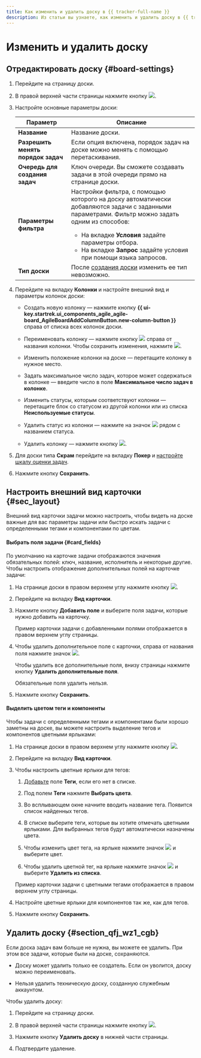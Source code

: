 ```yaml
---
title: Как изменить и удалить доску в {{ tracker-full-name }}
description: Из статьи вы узнаете, как изменить и удалить доску в {{ tracker-name }}.
---
```


# Изменить и удалить доску

## Отредактировать доску {#board-settings}

1. Перейдите на страницу доски.

1. В правой верхней части страницы нажмите кнопку ![](../../_assets/tracker/edit-agile.png).

1. Настройте основные параметры доски:

    Параметр | Описание
    -------- | --------
    **Название** | Название доски.
    **Разрешить менять порядок задач** | Если опция включена, порядок задач на доске можно менять с помощью перетаскивания.
    **Очередь для создания задач** | Ключ очереди. Вы сможете создавать задачи в этой очереди прямо на странице доски.
    **Параметры фильтра** | Настройки фильтра, с помощью которого на доску автоматически добавляются задачи с заданными параметрами. Фильтр можно задать одним из способов:<br/><ul><li>На вкладке **Условия** задайте параметры отбора.</li><li>На вкладке **Запрос** задайте условия при помощи языка запросов.</li></ul>
    **Тип доски** | После [создания доски](create-agile-board.md) изменить ее тип невозможно.

1. Перейдите на вкладку **Колонки** и настройте внешний вид и параметры колонок доски:

    - Создать новую колонку — нажмите кнопку **{{ ui-key.startrek.ui_components_agile_agile-board_AgileBoardAddColumnButton.new-column-button }}** справа от списка всех колонок доски.

    - Переименовать колонку — нажмите кнопку ![](../../_assets/tracker/button-edit.png) справа от названия колонки. Чтобы сохранить изменения, нажмите ![](../../_assets/tracker/approve-checkmark.png).

    - Изменить положение колонки на доске — перетащите колонку в нужное место.

    - Задать максимальное число задач, которое может содержаться в колонке — введите число в поле **Максимальное число задач в колонке**.

    - Изменить статусы, которым соответствуют колонки — перетащите блок со статусом из другой колонки или из списка **Неиспользуемые статусы**.

    - Удалить статус из колонки — нажмите на значок ![](../../_assets/tracker/delete-agile-status.png) рядом с названием статуса.

    - Удалить колонку — нажмите кнопку ![](../../_assets/tracker/delete-agile-column.png).

1. Для доски типа **Скрам** перейдите на вкладку **Покер** и [настройте шкалу оценки задач](planning-poker.md#section_scale).

1. Нажмите кнопку **Сохранить**.

## Настроить внешний вид карточки {#sec_layout}

Внешний вид карточки задачи можно настроить, чтобы видеть на доске важные для вас параметры задачи или быстро искать задачи с определенными тегами и компонентами по цветам.

#### Выбрать поля задачи {#card_fields}

По умолчанию на карточке задачи отображаются значения обязательных полей: ключ, название, исполнитель и некоторые другие. Чтобы настроить отображение дополнительных полей на карточке задачи:

1. На странице доски в правом верхнем углу нажмите кнопку ![](../../_assets/tracker/edit-agile.png).

1. Перейдите на вкладку **Вид карточки**.

1. Нажмите кнопку **Добавить поле** и выберите поля задачи, которые нужно добавить на карточку.

    Пример карточки задачи с добавленными полями отображается в правом верхнем углу страницы.

1. Чтобы удалить дополнительное поле с карточки, справа от названия поля нажмите значок ![](../../_assets/tracker/delete-agile-column.png).

    Чтобы удалить все дополнительные поля, внизу страницы нажмите кнопку **Удалить дополнительные поля**.

    Обязательные поля удалить нельзя.

1. Нажмите кнопку **Сохранить**.

#### Выделить цветом теги и компоненты

Чтобы задачи с определенными тегами и компонентами были хорошо заметны на доске, вы можете настроить выделение тегов и компонентов цветными ярлыками:

1. На странице доски в правом верхнем углу нажмите кнопку ![](../../_assets/tracker/edit-agile.png).

1. Перейдите на вкладку **Вид карточки**.

1. Чтобы настроить цветные ярлыки для тегов: 

    1. [Добавьте](#card_fields) поле **Теги**, если его нет в списке.

    1. Под полем **Теги** нажмите **Выбрать цвета**.

    1. Во всплывающем окне начните вводить название тега. Появится список найденных тегов.

    1. В списке выберите теги, которые вы хотите отмечать цветными ярлыками. Для выбранных тегов будут автоматически назначены цвета.

    1. Чтобы изменить цвет тега, на ярлыке нажмите значок ![](../../_assets/tracker/edit-tag.png) и выберите цвет. 

    1. Чтобы удалить цветной тег, на ярлыке нажмите значок ![](../../_assets/tracker/edit-tag.png) и выберите **Удалить из списка**.

    Пример карточки задачи с цветными тегами отображается в правом верхнем углу страницы.

1. Настройте цветные ярлыки для компонентов так же, как для тегов.

1. Нажмите кнопку **Сохранить**.

## Удалить доску {#section_qfj_wz1_cgb}

Если доска задач вам больше не нужна, вы можете ее удалить. При этом все задачи, которые были на доске, сохраняются.

* Доску может удалить только ее создатель. Если он уволится, доску можно переименовать.

* Нельзя удалить техническую доску, созданную служебным аккаунтом.

Чтобы удалить доску:

1. Перейдите на страницу доски.

1. В правой верхней части страницы нажмите кнопку ![](../../_assets/tracker/edit-agile.png).

1. Нажмите кнопку **Удалить доску** в нижней части страницы.

1. Подтвердите удаление.
